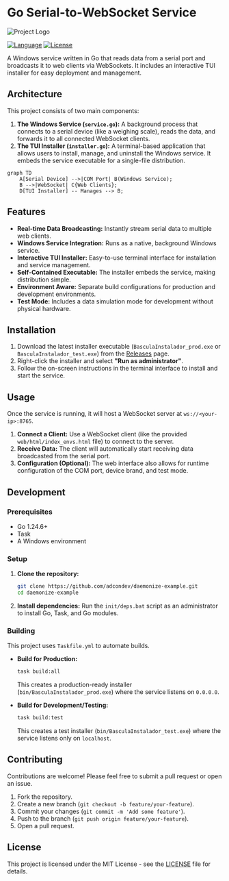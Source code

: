 # Go Serial-to-WebSocket Service

![Project Logo](PLACEHOLDER_URL)

[![Language](https://img.shields.io/badge/Go-1.24.6-blue.svg)](https://golang.org/)
[![License](https://img.shields.io/badge/license-MIT-blue.svg)](LICENSE)

A Windows service written in Go that reads data from a serial port and broadcasts it to web clients via WebSockets. It includes an interactive TUI installer for easy deployment and management.

## Architecture

This project consists of two main components:
1.  **The Windows Service (`service.go`):** A background process that connects to a serial device (like a weighing scale), reads the data, and forwards it to all connected WebSocket clients.
2.  **The TUI Installer (`installer.go`):** A terminal-based application that allows users to install, manage, and uninstall the Windows service. It embeds the service executable for a single-file distribution.

```mermaid
graph TD
    A[Serial Device] -->|COM Port| B(Windows Service);
    B -->|WebSocket| C{Web Clients};
    D[TUI Installer] -- Manages --> B;
```

## Features

- **Real-time Data Broadcasting:** Instantly stream serial data to multiple web clients.
- **Windows Service Integration:** Runs as a native, background Windows service.
- **Interactive TUI Installer:** Easy-to-use terminal interface for installation and service management.
- **Self-Contained Executable:** The installer embeds the service, making distribution simple.
- **Environment Aware:** Separate build configurations for production and development environments.
- **Test Mode:** Includes a data simulation mode for development without physical hardware.

## Installation

1.  Download the latest installer executable (`BasculaInstalador_prod.exe` or `BasculaInstalador_test.exe`) from the [Releases](PLACEHOLDER_URL) page.
2.  Right-click the installer and select **"Run as administrator"**.
3.  Follow the on-screen instructions in the terminal interface to install and start the service.

## Usage

Once the service is running, it will host a WebSocket server at `ws://<your-ip>:8765`.

1.  **Connect a Client:** Use a WebSocket client (like the provided `web/html/index_envs.html` file) to connect to the server.
2.  **Receive Data:** The client will automatically start receiving data broadcasted from the serial port.
3.  **Configuration (Optional):** The web interface also allows for runtime configuration of the COM port, device brand, and test mode.

## Development

### Prerequisites

- Go 1.24.6+
- Task
- A Windows environment

### Setup

1.  **Clone the repository:**
    ```sh
    git clone https://github.com/adcondev/daemonize-example.git
    cd daemonize-example
    ```
2.  **Install dependencies:**
    Run the `init/deps.bat` script as an administrator to install Go, Task, and Go modules.

### Building

This project uses `Taskfile.yml` to automate builds.

-   **Build for Production:**
    ```sh
    task build:all
    ```
    This creates a production-ready installer (`bin/BasculaInstalador_prod.exe`) where the service listens on `0.0.0.0`.

-   **Build for Development/Testing:**
    ```sh
    task build:test
    ```
    This creates a test installer (`bin/BasculaInstalador_test.exe`) where the service listens only on `localhost`.

## Contributing

Contributions are welcome! Please feel free to submit a pull request or open an issue.

1.  Fork the repository.
2.  Create a new branch (`git checkout -b feature/your-feature`).
3.  Commit your changes (`git commit -m 'Add some feature'`).
4.  Push to the branch (`git push origin feature/your-feature`).
5.  Open a pull request.

## License

This project is licensed under the MIT License - see the [LICENSE](LICENSE) file for details.
